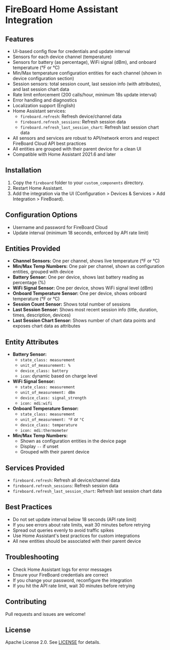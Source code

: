 # FireBoard Home Assistant Integration

## Features
- UI-based config flow for credentials and update interval
- Sensors for each device channel (temperature)
- Sensors for battery (as percentage), WiFi signal (dBm), and onboard temperature (°F or °C)
- Min/Max temperature configuration entities for each channel (shown in device configuration section)
- Session sensors: total session count, last session info (with attributes), and last session chart data
- Rate limit enforcement (200 calls/hour, minimum 18s update interval)
- Error handling and diagnostics
- Localization support (English)
- Home Assistant services:
  - `fireboard.refresh`: Refresh device/channel data
  - `fireboard.refresh_sessions`: Refresh session data
  - `fireboard.refresh_last_session_chart`: Refresh last session chart data
- All sensors and services are robust to API/network errors and respect FireBoard Cloud API best practices
- All entities are grouped with their parent device for a clean UI
- Compatible with Home Assistant 2021.6 and later

## Installation
1. Copy the `fireboard` folder to your `custom_components` directory.
2. Restart Home Assistant.
3. Add the integration via the UI (Configuration > Devices & Services > Add Integration > FireBoard).

## Configuration Options
- Username and password for FireBoard Cloud
- Update interval (minimum 18 seconds, enforced by API rate limit)

## Entities Provided
- **Channel Sensors:** One per channel, shows live temperature (°F or °C)
- **Min/Max Temp Numbers:** One pair per channel, shown as configuration entities, grouped with device
- **Battery Sensor:** One per device, shows last battery reading as percentage (%)
- **WiFi Signal Sensor:** One per device, shows WiFi signal level (dBm)
- **Onboard Temperature Sensor:** One per device, shows onboard temperature (°F or °C)
- **Session Count Sensor:** Shows total number of sessions
- **Last Session Sensor:** Shows most recent session info (title, duration, times, description, devices)
- **Last Session Chart Sensor:** Shows number of chart data points and exposes chart data as attributes

## Entity Attributes
- **Battery Sensor:**
  - `state_class: measurement`
  - `unit_of_measurement: %`
  - `device_class: battery`
  - `icon`: dynamic based on charge level
- **WiFi Signal Sensor:**
  - `state_class: measurement`
  - `unit_of_measurement: dBm`
  - `device_class: signal_strength`
  - `icon: mdi:wifi`
- **Onboard Temperature Sensor:**
  - `state_class: measurement`
  - `unit_of_measurement: °F` or `°C`
  - `device_class: temperature`
  - `icon: mdi:thermometer`
- **Min/Max Temp Numbers:**
  - Shown as configuration entities in the device page
  - Display `--` if unset
  - Grouped with their parent device

## Services Provided
- `fireboard.refresh`: Refresh all device/channel data
- `fireboard.refresh_sessions`: Refresh session data
- `fireboard.refresh_last_session_chart`: Refresh last session chart data

## Best Practices
- Do not set update interval below 18 seconds (API rate limit)
- If you see errors about rate limits, wait 30 minutes before retrying
- Spread out queries evenly to avoid traffic spikes
- Use Home Assistant's best practices for custom integrations
- All new entities should be associated with their parent device

## Troubleshooting
- Check Home Assistant logs for error messages
- Ensure your FireBoard credentials are correct
- If you change your password, reconfigure the integration
- If you hit the API rate limit, wait 30 minutes before retrying

## Contributing
Pull requests and issues are welcome!

## License
Apache License 2.0. See [LICENSE](../LICENSE) for details.
